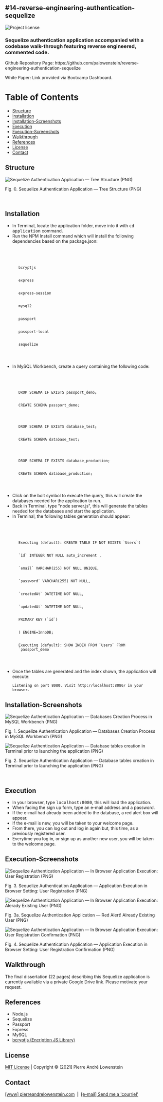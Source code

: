 ## #14-reverse-engineering-authentication-sequelize
![Project license](https://img.shields.io/badge/license-MIT,https://choosealicense.com/licenses/mit/-brightgreen)

<h3>Sequelize authentication application accompanied with a codebase walk-through featuring reverse engineered, commented code.</h3>
<p>Github Repository Page: https://github.com/palowenstein/reverse-engineering-authentication-sequelize</p>
<p>White Paper: Link provided via Bootcamp Dashboard.</p>

# Table of Contents
  * [Structure](#Structure)
  * [Installation](#Installation)
  * [Installation-Screenshots](#Installation-Screenshots)
  * [Execution](#Execution)
  * [Execution-Screenshots](#Execution-Screenshots)
  * [Walkthrough](#Walkthrough)
  * [References](#References)
  * [License](#License)
  * [Contact](#Contact)

## Structure

![Sequelize Authentication Application — Tree Structure (PNG)](./demo_assets/14-reverse-engineering-authentication-sequelize-0-application-tree-structure.png "Sequelize Authentication Application — Tree Structure (PNG)")
<p>Fig. 0. Sequelize Authentication Application — Tree Structure (PNG)</p>
<br />

## Installation
<ul>
<li>In Terminal, locate the application folder, move into it with <kbd>cd application</kbd> command.</li>
<li>Run the NPM Install command which will install the following dependencies based on the package.json:
<br />
  <code>
  <ul style="list-style-type: none;">
  <li>bcryptjs</li>
  <li>express</li>
  <li>express-session</li>
  <li>mysql2</li>
  <li>passport</li>
  <li>passport-local</li>
  <li>sequelize</li>
  </ul>
  </code>
<br />
</li>
<li>In MySQL Workbench, create a query containing the following code:
<br />
  <code>
  <ul style="list-style-type: none;">
  <li>DROP SCHEMA IF EXISTS passport_demo;</li>
  <li>CREATE SCHEMA passport_demo;</li>
  <li style="list-style: none;"></li>
  <li>DROP SCHEMA IF EXISTS database_test;</li>
  <li>CREATE SCHEMA database_test;</li>
  <li style="list-style: none;"></li>
  <li>DROP SCHEMA IF EXISTS database_production;</li>
  <li>CREATE SCHEMA database_production;</li>
  </ul>
  </code>
<br />
</li>
<li>Click on the bolt symbol to execute the query, this will create the databases needed for the application to run.</li>
<li>Back in Terminal, type "node server.js", this will generate the tables needed for the databases and start the application.</li>
<li>In Terminal, the following tables generation should appear:
<br />
  <code>
  <ul style="list-style-type: none;">
  <li>Executing (default): CREATE TABLE IF NOT EXISTS `Users`(</li>
  <li>`id` INTEGER NOT NULL auto_increment ,</li>
  <li>`email` VARCHAR(255) NOT NULL UNIQUE,</li>
  <li>`password` VARCHAR(255) NOT NULL,</li>
  <li>`createdAt` DATETIME NOT NULL,</li>
  <li>`updatedAt` DATETIME NOT NULL,</li>
  <li>PRIMARY KEY (`id`)</li>
  <li>) ENGINE=InnoDB;</li>
  <li>Executing (default): SHOW INDEX FROM `Users` FROM `passport_demo`</li>
  </ul>
  </code>
<li>Once the tables are generated and the index shown, the application will execute:
    <p><code>Listening on port 8080. Visit http://localhost:8080/ in your browser.</code></p>
</li>
</ul>

## Installation-Screenshots

![Sequelize Authentication Application — Databases Creation Process in MySQL Workbench (PNG)](./demo_assets/14-reverse-engineering-authentication-sequelize-1-mysql-workbench-creating-databases.png "Sequelize Authentication Application — Databases Creation Process in MySQL Workbench (PNG)")
<p>Fig. 1. Sequelize Authentication Application — Databases Creation Process in MySQL Workbench (PNG)
<br />

![Sequelize Authentication Application — Database tables creation in Terminal prior to launching the application (PNG)](./demo_assets/14-reverse-engineering-authentication-sequelize-2-terminal-node-server-js.png "Sequelize Authentication Application — Database tables creation in Terminal prior to launching the application (PNG)")
<p>Fig. 2. Sequelize Authentication Application — Database tables creation in Terminal prior to launching the application (PNG)</p>
<br />

## Execution

<ul>
<li>In your browser, type <kbd>localhost:8080</kbd>, this will load the application.</li>
<li>When facing the sign up form, type an e-mail address and a password.</li>
<li>If the e-mail had already been added to the database, a red alert box will appear.</li>
<li>If the e-mail is new, you will be taken to your welcome page.</li>
<li>From there, you can log out and log in again but, this time, as a previously registered user.</li>
<li>Everytime you log in, or sign up as another new user, you will be taken to the welcome page.</li>
</ul>

## Execution-Screenshots

![Sequelize Authentication Application — In Browser Application Execution: User Registration (PNG)](./demo_assets/14-reverse-engineering-authentication-sequelize-3-in-browser-application-user-registration.png "Sequelize Authentication Application — In Browser Application Execution: User Registration (PNG)")
<p>Fig. 3. Sequelize Authentication Application — Application Execution in Browser Setting: User Registration (PNG)</p>

![Sequelize Authentication Application — In Browser Application Execution: Alerady Existing User (PNG)](./demo_assets/14-reverse-engineering-authentication-sequelize-3a-red-alert-already-existing-user.png "Sequelize Authentication Application — In Browser Application Execution: Already Existing User (PNG)")
<p>Fig. 3a. Sequelize Authentication Application — Red Alert! Already Existing User (PNG)</p>

![Sequelize Authentication Application — In Browser Application Execution: User Registration Confirmation (PNG)](./demo_assets/14-reverse-engineering-authentication-sequelize-4-in-browser-application-user-registration-receipt.png "Sequelize Authentication Application — In Browser Application Execution: User Registration Confirmation (PNG)")
<p>Fig. 4. Sequelize Authentication Application — Application Execution in Browser Setting: User Registration Confirmation (PNG)</p>

## Walkthrough
<p>The final dissertation (22 pages) describing this Sequelize application is currently available via a private Google Drive link. Please motivate your request.</p>

## References
<ul>
<li>Node.js</li>
<li>Sequelize</li>
<li>Passport</li>
<li>Express</li>
<li>MySQL</li>
<li><a href="https://www.npmjs.com/package/bcryptjs" title="bcryptjs (Encription JS Library)">bcryptjs (Encription JS Library)</a></li>
</ul>

## License
<p>
<a href="./MITlicense.txt">MIT License</a> | Copyright © [2021] Pierre André Lowenstein
</p>

## Contact
<p>
<a href="http://pierreandrelowenstein.com" title="[www] Pierre Andr&eacute; Lowenstein" target="_blank">[www] pierreandrelowenstein.com</a>
&nbsp;|&nbsp;
<a href="mailto:coder@pierreandrelowenstein.com" title="Courriel / E-Mail">[e-mail] Send me a 'courriel'</a>
</p>
